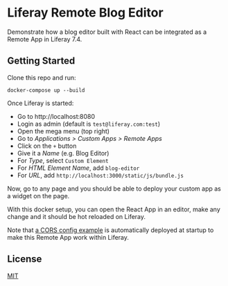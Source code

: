 # Liferay Remote Blog Editor

Demonstrate how a blog editor built with React can be integrated as a Remote App in Liferay 7.4.

## Getting Started

Clone this repo and run:
```
docker-compose up --build
```

Once Liferay is started:
- Go to http://localhost:8080
- Login as admin (default is `test@liferay.com:test`)
- Open the mega menu (top right)
- Go to *Applications > Custom Apps > Remote Apps*
- Click on the `+` button
- Give it a *Name* (e.g. Blog Editor)
- For *Type*, select `Custom Element`
- For *HTML Element Name*, add `blog-editor`
- For *URL*, add `http://localhost:3000/static/js/bundle.js`

Now, go to any page and you should be able to deploy your custom app as a widget on the page.

With this docker setup, you can open the React App in an editor, make any change and it should be hot reloaded on Liferay.

Note that [a CORS config example](liferay/files/osgi/configs/com.liferay.portal.remote.cors.configuration.WebContextCORSConfiguration_default.config) is automatically deployed at startup to make this Remote App work within Liferay.

## License
[MIT](LICENSE)
